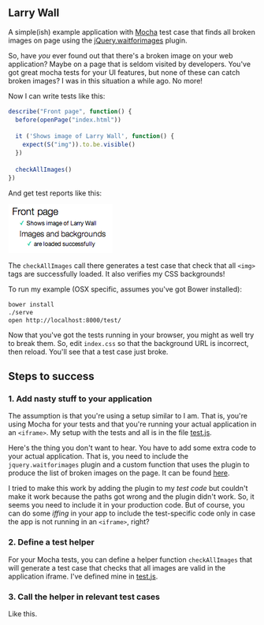 ## Larry Wall

A simple(ish) example application with [Mocha](http://visionmedia.github.io/mocha/) test case that finds all broken images on page
using the [jQuery.waitforimages](https://github.com/alexanderdickson/waitForImages) plugin.

So, have *you* ever found out that there's a broken image on your web application? 
Maybe on a page that is seldom visited by developers. You've got great mocha
tests for your UI features, but none of these can catch broken images? I was
in this situation a while ago. No more!

Now I can write tests like this:

```javascript
describe("Front page", function() {
  before(openPage("index.html"))

  it ('Shows image of Larry Wall', function() {
    expect(S("img")).to.be.visible()
  })

  checkAllImages()
})
```

And get test reports like this:

![mocha-report](https://github.com/raimohanska/larry-wall/blob/master/mocha-screenshot.png)

The `checkAllImages` call there generates a test case that check that all `<img>` tags are successfully loaded. 
It also verifies my CSS backgrounds!

To run my example (OSX specific, assumes you've got Bower installed):

    bower install
    ./serve
    open http://localhost:8000/test/

Now that you've got the tests running in your browser, you might as well try to break them. So, edit `index.css` so that
the background URL is incorrect, then reload. You'll see that a test case just broke.

## Steps to success

### 1. Add nasty stuff to your application

The assumption is that you're using a setup similar to I am. That is,
you're using Mocha for your tests and that you're running your actual
application in an `<iframe>`. My setup with the tests and all
is in the file [test.js](https://github.com/raimohanska/larry-wall/blob/master/test/test.js). 

Here's the thing you don't want to hear. You have to add some extra code
to your actual application. That is, you need to include the
`jquery.waitforimages` plugin and a custom function that uses the plugin
to produce the list of broken images on the page. It can be found
[here](https://github.com/raimohanska/larry-wall/blob/master/lib/findBrokenImages.js).

I tried to make this work by adding the plugin to my *test code* but
couldn't make it work because the paths got wrong and the plugin didn't
work. So, it seems you need to include it in your production code. But
of course, you can do some *iffing* in your app to include the
test-specific code only in case the app is not running in an `<iframe>`,
right?

### 2. Define a test helper

For your Mocha tests, you can define a helper function `checkAllImages`
that will generate a test case that checks that all images are valid in
the application iframe. I've defined mine in [test.js](https://github.com/raimohanska/larry-wall/blob/master/test/test.js).

### 3. Call the helper in relevant test cases

Like this.

